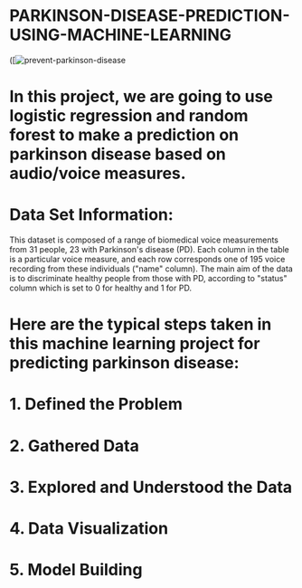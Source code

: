 # PARKINSON-DISEASE-PREDICTION-USING-MACHINE-LEARNING

([![prevent-parkinson-disease](https://github.com/Victory-Onumaku/PARKINSON-DISEASE-PREDICTION-USING-MACHINE-LEARNING/assets/91481737/c6a4a000-14c5-4339-b941-987eefa1ff1d)

# In this project, we are going to use logistic regression and random forest to make a prediction on parkinson disease based on audio/voice measures.

# Data Set Information:
This dataset is composed of a range of biomedical voice measurements from 
31 people, 23 with Parkinson's disease (PD). Each column in the table is a 
particular voice measure, and each row corresponds one of 195 voice 
recording from these individuals ("name" column). The main aim of the data 
is to discriminate healthy people from those with PD, according to "status" 
column which is set to 0 for healthy and 1 for PD.


# Here are the typical steps taken in this machine learning project for predicting parkinson disease:<br>

# 1. Defined the Problem
# 2. Gathered Data
# 3. Explored and Understood the Data
# 4. Data Visualization
# 5. Model Building
